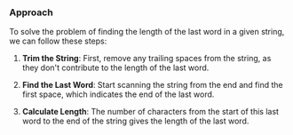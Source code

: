 ### Approach

To solve the problem of finding the length of the last word in a given string, we can follow these steps:

1.  **Trim the String**: First, remove any trailing spaces from the string, as they don't contribute to the length of the last word.
    
2.  **Find the Last Word**: Start scanning the string from the end and find the first space, which indicates the end of the last word.
    
3.  **Calculate Length**: The number of characters from the start of this last word to the end of the string gives the length of the last word.
